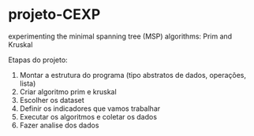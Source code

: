 # projeto-CEXP
experimenting the minimal spanning tree (MSP) algorithms: Prim and Kruskal

Etapas do projeto:

1. Montar a estrutura do programa (tipo abstratos de dados, operações, lista)
2. Criar algoritmo prim e kruskal
3. Escolher os dataset
4. Definir os indicadores que vamos trabalhar
5. Executar os algoritmos e coletar os dados
6. Fazer analise dos dados

